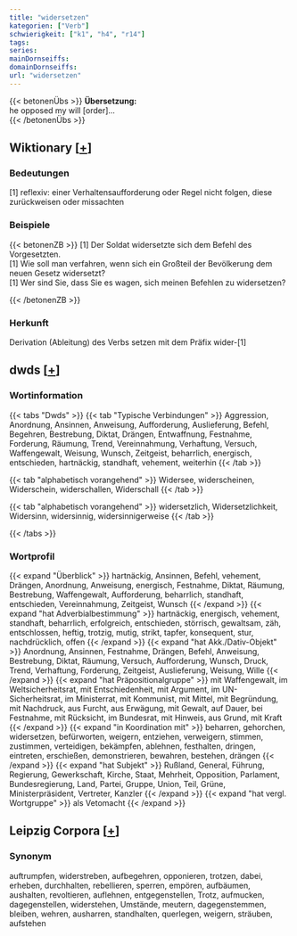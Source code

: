 ```yaml
---
title: "widersetzen"
kategorien: ["Verb"]
schwierigkeit: ["k1", "h4", "r14"]
tags:
series:
mainDornseiffs:
domainDornseiffs:
url: "widersetzen"
---
```


{{< betonenÜbs >}}
**Übersetzung:**  
he opposed my will [order]...  
{{< /betonenÜbs >}}

## Wiktionary [[+](https://de.wiktionary.org/wiki/widersetzen)]

### Bedeutungen
[1] reflexiv: einer Verhaltensaufforderung oder Regel nicht folgen, diese zurückweisen oder missachten  

### Beispiele
{{< betonenZB >}}
[1] Der Soldat widersetzte sich dem Befehl des Vorgesetzten.  
[1] Wie soll man verfahren, wenn sich ein Großteil der Bevölkerung dem neuen Gesetz widersetzt?  
[1] Wer sind Sie, dass Sie es wagen, sich meinen Befehlen zu widersetzen?  

{{< /betonenZB >}}
### Herkunft
Derivation (Ableitung) des Verbs setzen mit dem Präfix wider-[1]  



## dwds [[+](https://www.dwds.de/wb/widersetzen)]

### Wortinformation
{{< tabs "Dwds" >}}
{{< tab "Typische Verbindungen" >}}
Aggression, Anordnung, Ansinnen, Anweisung, Aufforderung, Auslieferung, Befehl, Begehren, Bestrebung, Diktat, Drängen, Entwaffnung, Festnahme, Forderung, Räumung, Trend, Vereinnahmung, Verhaftung, Versuch, Waffengewalt, Weisung, Wunsch, Zeitgeist, beharrlich, energisch, entschieden, hartnäckig, standhaft, vehement, weiterhin
{{< /tab >}}

{{< tab "alphabetisch vorangehend" >}}
Widersee, widerscheinen, Widerschein, widerschallen, Widerschall
{{< /tab >}}

{{< tab "alphabetisch vorangehend" >}}
widersetzlich, Widersetzlichkeit, Widersinn, widersinnig, widersinnigerweise
{{< /tab >}}

{{< /tabs >}}

### Wortprofil
{{< expand "Überblick" >}} hartnäckig, Ansinnen, Befehl, vehement, Drängen, Anordnung, Anweisung, energisch, Festnahme, Diktat, Räumung, Bestrebung, Waffengewalt, Aufforderung, beharrlich, standhaft, entschieden, Vereinnahmung, Zeitgeist, Wunsch {{< /expand >}}
{{< expand "hat Adverbialbestimmung" >}} hartnäckig, energisch, vehement, standhaft, beharrlich, erfolgreich, entschieden, störrisch, gewaltsam, zäh, entschlossen, heftig, trotzig, mutig, strikt, tapfer, konsequent, stur, nachdrücklich, offen {{< /expand >}}
{{< expand "hat Akk./Dativ-Objekt" >}} Anordnung, Ansinnen, Festnahme, Drängen, Befehl, Anweisung, Bestrebung, Diktat, Räumung, Versuch, Aufforderung, Wunsch, Druck, Trend, Verhaftung, Forderung, Zeitgeist, Auslieferung, Weisung, Wille {{< /expand >}}
{{< expand "hat Präpositionalgruppe" >}} mit Waffengewalt, im Weltsicherheitsrat, mit Entschiedenheit, mit Argument, im UN-Sicherheitsrat, im Ministerrat, mit Kommunist, mit Mittel, mit Begründung, mit Nachdruck, aus Furcht, aus Erwägung, mit Gewalt, auf Dauer, bei Festnahme, mit Rücksicht, im Bundesrat, mit Hinweis, aus Grund, mit Kraft {{< /expand >}}
{{< expand "in Koordination mit" >}} beharren, gehorchen, widersetzen, befürworten, weigern, entziehen, verweigern, stimmen, zustimmen, verteidigen, bekämpfen, ablehnen, festhalten, dringen, eintreten, erschießen, demonstrieren, bewahren, bestehen, drängen {{< /expand >}}
{{< expand "hat Subjekt" >}} Rußland, General, Führung, Regierung, Gewerkschaft, Kirche, Staat, Mehrheit, Opposition, Parlament, Bundesregierung, Land, Partei, Gruppe, Union, Teil, Grüne, Ministerpräsident, Vertreter, Kanzler {{< /expand >}}
{{< expand "hat vergl. Wortgruppe" >}} als Vetomacht {{< /expand >}}

## Leipzig Corpora [[+](https://corpora.uni-leipzig.de/en/res?word=widersetzen&corpusId=deu_newscrawl-public_2018)]


### Synonym
auftrumpfen, widerstreben, aufbegehren, opponieren, trotzen, dabei, erheben, durchhalten, rebellieren, sperren, empören, aufbäumen, aushalten, revoltieren, auflehnen, entgegenstellen, Trotz, aufmucken, dagegenstellen, widerstehen, Umstände, meutern, dagegenstemmen, bleiben, wehren, ausharren, standhalten, querlegen, weigern, sträuben, aufstehen

